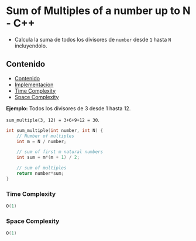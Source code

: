 # Sum of Multiples of a number up to N - C++

* Calcula la suma de todos los divisores de `number` desde `1` hasta `N` incluyendolo.

## Contenido

* [Contenido](#contenido)
* [Implementacion](#implementacion)
* [Time Complexity](#time-complexity)
* [Space Complexity](#space-complexity)

**Ejemplo:** Todos los divisores de 3 desde 1 hasta 12.

`sum_multiple(3, 12) = 3+6+9+12 = 30`.

```c++
int sum_multiple(int number, int N) {
    // Number of multiples 
    int m = N / number;

    // sum of first m natural numbers 
    int sum = m*(m + 1) / 2;

    // sum of multiples
    return number*sum;
}
```

### Time Complexity

```c++
O(1)
```

### Space Complexity

```c++
O(1)
```